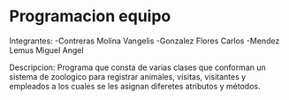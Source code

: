 # Programacion equipo

Integrantes:
-Contreras Molina Vangelis
-Gonzalez Flores Carlos
-Mendez Lemus Miguel Angel

Descripcion:
    Programa que consta de varias clases que conforman un sistema de zoologico para registrar animales, visitas, visitantes y empleados a los cuales se les asignan diferetes atributos y métodos.